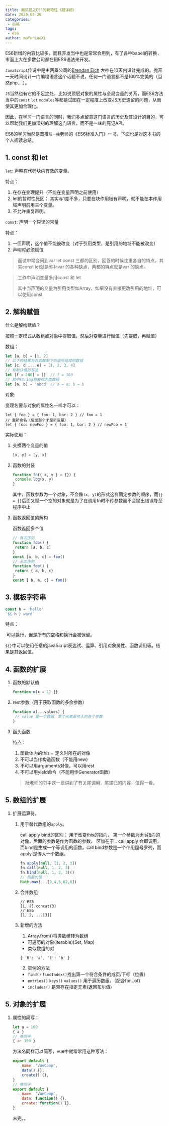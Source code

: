 ```yaml
---
title: 面试题之ES6的新特性（超详细）
date: 2020-08-26
categories:
 - 前端
tags:
 - es6
author: maYunLaoXi
---
```




ES6新增的内容比较多，而且开发当中也是常常会用到，有了各种babel的转换，市面上大在多数公司都在用ES6语法来开发。

`JavaScript`传说中是由网景公司的[Brendan Eich](https://baike.baidu.com/item/BrendanEich) 大神在10天内设计完成的。抛开一天时间设计一门编程语言这个话题不说，任何一门语言都不是100%完美的（当然php....）。

`JS`当然也有它的不足之处，比如说顶层对象的属性与全局变量的关系，而ES6方法当中的`const` `let` `modules`等都是试图在一定程度上改变JS历史遗留的问题，从而使其更加合理化。

因此，在学习一门语言的同时，我们多点留意这门语言的历史及其设计的目的，可以帮助我们更加深刻的理解这门语言，而不是一味的死记API。

ES6的学习当然是首推`阮一峰`老师的《ES6标准入门》一书。下面也是对这本书的个人阅读总结。



## 1. const 和 let

`let`: 声明在代码块内有效的变量。

特点：

1. 在存在变理提升（不能在变量声明之前使用）
2. let的暂时性死区： 其实与1差不多，只要在块作用域有声明，就不能在本作用域声明前用主个变量。
3. 不允许重复声明。

`const`:    声明一个只读的常量

特点：

1. 一但声明，这个值不能被改变（对于引用类型，是引用的地址不能被改变）
2. 声明时必须赋值

> 面试中常会问到var let const 三都的区别，回答的时候注重各自的特点，其实const let就是弥补var 的各种缺点，两都的特点就是var 的缺点。

> 工作中声明变量多用const 和 let
>
> 其中当声明的变量为引用类型如Array，如果没有直接更改引用的地址，可以使用const 



## 2. 解构赋值

什么是解构赋值？ 

按照一定模式从数组或对象中提取值，然后对变量进行赋值（先提取，再赋值）

数组： 

```javascript
let [a, b] = [1, 2]
// 以下的结果为右边数剩下的值所组成的数组
let [c, d ,...e] = [1, 2, 3, 4]
// 有默认值的写法
let [f = 100] = []  // f = 100
// 其中String也被视为类数组
let [a, b] = 'abcd' // a = a; b = b
```

对象: 

变理名要与对象的属性名一样才可以：

```
let { foo } = { foo: 1, bar: 2 } // foo = 1
// 重新命名（后面那个才是新变量）
let { foo: newFoo } = { foo: 1, bar: 2 } // newFoo = 1
```

实际使用： 

1. 交换两个变量的值

   ```javascript
   [x, y] = [y, x]
   ```

2. 函数的封装

   ```javascript
   function fn({ x, y } = {}) {
   	console.log(x, y)
   }
   ```

   其中，函数参数为一个对象，不会像`(x, y)`的形式这样固定参数的顺序，而`{} = {}`后面又赋一个空的对象就是为了在调用fn时不传参数而不会抛出错误导至程序中止

3. 函数返回值的解构

   函数返回多个值

   ```javascript
   // 有次序的
   function foo() {
   	return [a, b, c]
   }
   const [a, b, c] = foo()
   // 无次序的
   function foo() {
   	return { a, b, c}
   }
   const { b, a, c} = foo()
   ```

## 3. 模板字符串

```javascript
const h = 'hello'
`${ h } word`
```

特点：

​	可以换行，但是所有的空格和换行会被保留。

​	`${}`中可以使用任意的javaScript表达试、运算、引用对象属性、函数调用等。结果是其返回值。

## 4. 函数的扩展

1. 函数的默认值

   ```javascript
   function m(x = 1) {}
   ```

2. rest参数（用于获取函数的多余参数）

   ```javascript
   function a(...values) {
   	// value 是一个数组，第个元素是传入的各个参数
   }
   ```

3. 函头函数

   特点： 

   1. 函数体内的this = 定义时所在的对像
   2. 不可以当作构造函数（不能用new)
   3. 不可以用arguments对像，可以用rest
   4. 不可以用yield命令（不能用作Generator函数）

   > 阮老师的书中这一章讲到了有关尾调用，尾递归的内容，值得一看。

## 5. 数组的扩展

1. 扩展运算符。
    1. 用于替代数组的`apply`。

        call apply bind的区别： 
        用于改变this的指向， 第一个参数为this指向的对像，后面的参数是作为函数的参数。
        区加在于：call apply 会即调用，而bind是生成一个等调用的函数。call bind参数是一个个用逗号罗列，而apply 是传入一个数组。
        ```javaScript
        fn.apply(null, [1, 2, 3])
        fn.call(null, 1, 2, 3)
        fn.bind(null, 1, 2, 3)()
        // 指最大值
        Math.max(...[3,4,5,62,8])
        ```
    2. 合并数组
        ```
        // ES5
        [1, 2].concat(3)
        // ES6
        [1, 2, ...[3]]
        ```
        
    3. 新增的方法
        1. Array.from()将类数组转为数组
        * 可遍历的对象(iterable)(Set, Map)
        * 类似数组的对
        ```
        { '0': 'a', '1': 'b' }
        ```
        2. 实例的方法
        * `find()` `findIndex()`找出第一个符合条件的成页/下标（位置）
        * `entries()` `keys()` `values()` 用于遍历数组。（配合for...of)
        * `includes()` 是否存在指定无素(返回布尔值)
## 5. 对象的扩展
1. 属性的简写：
    ```JavaScript
    let a = 100
    { a } 
    // 等同于
    { a: 100 }
    ```
    方法名同样可以简写，vue中就常常用这种写法： 
    ```JavaScript
    export default {
        name: 'VueComp', 
        data() {}, 
        create() {},
    }
    // 等同于
    export default {
        name: 'VueComp',
        data: function() {}, 
        create: function() {},
    }
    ```

    未完。。